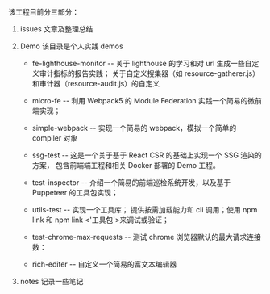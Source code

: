 该工程目前分三部分：

1. issues 文章及整理总结
2. Demo 该目录是个人实践 demos

   - fe-lighthouse-monitor
     -- 关于 lighthouse 的学习和对 url 生成一些自定义审计指标的报告实践；
     关于自定义搜集器（如 resource-gatherer.js）和审计器（resource-audit.js）的自定义

   - micro-fe
     -- 利用 Webpack5 的 Module Federation 实践一个简易的微前端实现；

   - simple-webpack
     -- 实现一个简易的 webpack，模拟一个简单的 compiler 对象

   - ssg-test
     -- 这是一个关于基于 React CSR 的基础上实现一个 SSG 渲染的方案， 包含前端端工程和相关 Docker 部署的 Demo 工程。

   - test-inspector
     -- 介绍一个简易的前端巡检系统开发，以及基于 Puppeteer 的工具包实现；

   - utils-test
     -- 实现一个工具库； 提供按需加载能力和 cli 调用；使用 npm link 和 npm link <'工具包'>来调试或验证；

   - test-chrome-max-requests
     -- 测试 chrome 浏览器默认的最大请求连接数：

   - rich-editer
     -- 自定义一个简易的富文本编辑器

3. notes 记录一些笔记
